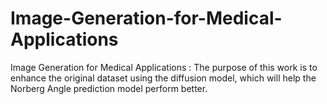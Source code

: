# Image-Generation-for-Medical-Applications
Image Generation for Medical Applications :
The purpose of this work is to enhance the original dataset using the diffusion model, which will help the Norberg Angle prediction model perform better.
